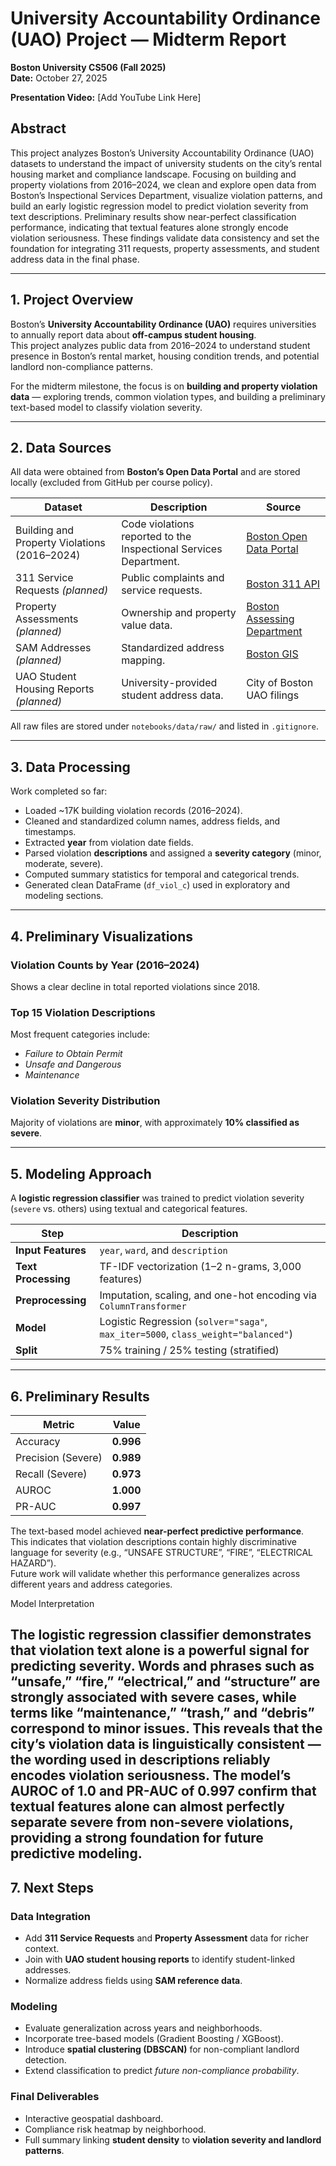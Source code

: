 # University Accountability Ordinance (UAO) Project — Midterm Report  
**Boston University CS506 (Fall 2025)**  
**Date:** October 27, 2025  

**Presentation Video:** [Add YouTube Link Here]  

## Abstract

This project analyzes Boston’s University Accountability Ordinance (UAO) datasets to understand the impact of university students on the city’s rental housing market and compliance landscape. Focusing on building and property violations from 2016–2024, we clean and explore open data from Boston’s Inspectional Services Department, visualize violation patterns, and build an early logistic regression model to predict violation severity from text descriptions. Preliminary results show near-perfect classification performance, indicating that textual features alone strongly encode violation seriousness. These findings validate data consistency and set the foundation for integrating 311 requests, property assessments, and student address data in the final phase.

---

## 1. Project Overview

Boston’s **University Accountability Ordinance (UAO)** requires universities to annually report data about **off-campus student housing**.  
This project analyzes public data from 2016–2024 to understand student presence in Boston’s rental market, housing condition trends, and potential landlord non-compliance patterns.

For the midterm milestone, the focus is on **building and property violation data** — exploring trends, common violation types, and building a preliminary text-based model to classify violation severity.

---

## 2. Data Sources

All data were obtained from **Boston’s Open Data Portal** and are stored locally (excluded from GitHub per course policy).

| Dataset | Description | Source |
|----------|--------------|--------|
| Building and Property Violations (2016–2024) | Code violations reported to the Inspectional Services Department. | [Boston Open Data Portal](https://data.boston.gov/dataset/building-and-property-violations1) |
| 311 Service Requests *(planned)* | Public complaints and service requests. | [Boston 311 API](https://data.boston.gov/dataset/311-service-requests) |
| Property Assessments *(planned)* | Ownership and property value data. | [Boston Assessing Department](https://data.boston.gov/dataset/property-assessment) |
| SAM Addresses *(planned)* | Standardized address mapping. | [Boston GIS](https://data.boston.gov/dataset/standardized-addresses) |
| UAO Student Housing Reports *(planned)* | University-provided student address data. | City of Boston UAO filings |

All raw files are stored under `notebooks/data/raw/` and listed in `.gitignore`.

---

## 3. Data Processing

Work completed so far:
- Loaded ~17K building violation records (2016–2024).  
- Cleaned and standardized column names, address fields, and timestamps.  
- Extracted **year** from violation date fields.  
- Parsed violation **descriptions** and assigned a **severity category** (minor, moderate, severe).  
- Computed summary statistics for temporal and categorical trends.  
- Generated clean DataFrame (`df_viol_c`) used in exploratory and modeling sections.  

---

## 4. Preliminary Visualizations

### Violation Counts by Year (2016–2024)
Shows a clear decline in total reported violations since 2018.

### Top 15 Violation Descriptions
Most frequent categories include:
- *Failure to Obtain Permit*  
- *Unsafe and Dangerous*  
- *Maintenance*  

### Violation Severity Distribution
Majority of violations are **minor**, with approximately **10% classified as severe**.

---

## 5. Modeling Approach

A **logistic regression classifier** was trained to predict violation severity (`severe` vs. others) using textual and categorical features.

| Step | Description |
|------|--------------|
| **Input Features** | `year`, `ward`, and `description` |
| **Text Processing** | TF-IDF vectorization (1–2 n-grams, 3,000 features) |
| **Preprocessing** | Imputation, scaling, and one-hot encoding via `ColumnTransformer` |
| **Model** | Logistic Regression (`solver="saga"`, `max_iter=5000`, `class_weight="balanced"`) |
| **Split** | 75% training / 25% testing (stratified) |

---

## 6. Preliminary Results

| Metric | Value |
|---------|--------|
| Accuracy | **0.996** |
| Precision (Severe) | **0.989** |
| Recall (Severe) | **0.973** |
| AUROC | **1.000** |
| PR-AUC | **0.997** |

The text-based model achieved **near-perfect predictive performance**.  
This indicates that violation descriptions contain highly discriminative language for severity (e.g., “UNSAFE STRUCTURE”, “FIRE”, “ELECTRICAL HAZARD”).  
Future work will validate whether this performance generalizes across different years and address categories.

Model Interpretation

The logistic regression classifier demonstrates that violation text alone is a powerful signal for predicting severity.
Words and phrases such as “unsafe,” “fire,” “electrical,” and “structure” are strongly associated with severe cases, while terms like “maintenance,” “trash,” and “debris” correspond to minor issues.
This reveals that the city’s violation data is linguistically consistent — the wording used in descriptions reliably encodes violation seriousness.
The model’s AUROC of 1.0 and PR-AUC of 0.997 confirm that textual features alone can almost perfectly separate severe from non-severe violations, providing a strong foundation for future predictive modeling.
---

## 7. Next Steps

### Data Integration
- Add **311 Service Requests** and **Property Assessment** data for richer context.  
- Join with **UAO student housing reports** to identify student-linked addresses.  
- Normalize address fields using **SAM reference data**.

### Modeling
- Evaluate generalization across years and neighborhoods.  
- Incorporate tree-based models (Gradient Boosting / XGBoost).  
- Introduce **spatial clustering (DBSCAN)** for non-compliant landlord detection.  
- Extend classification to predict *future non-compliance probability*.

### Final Deliverables
- Interactive geospatial dashboard.  
- Compliance risk heatmap by neighborhood.  
- Full summary linking **student density** to **violation severity and landlord patterns**.

